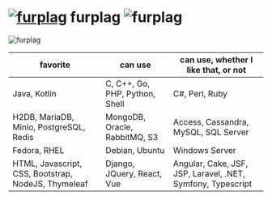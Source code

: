 # [![furplag](https://gravatar.com/avatar/09f9283834e4c3233bb7e41ab0f0671b?size=64)](https://github.com/furplag/)  furplag  ![furplag](https://komarev.com/ghpvc/?username=furplag&style=flat-square&color=389bac)

![furplag](https://github-readme-stats.vercel.app/api?username=furplag&show_icons=true&include_all_commits=true&theme=dark)

| favorite | can use | can use, whether I like that, or not |
|----|----|----|
| Java, Kotlin | C, C++, Go, PHP, Python, Shell | C#, Perl, Ruby |
| H2DB, MariaDB, Minio, PostgreSQL, Redis | MongoDB, Oracle, RabbitMQ, S3 | Access, Cassandra, MySQL, SQL Server |
| Fedora, RHEL | Debian, Ubuntu | Windows Server |
| HTML, Javascript, CSS, Bootstrap, NodeJS, Thymeleaf | Django, JQuery, React, Vue | Angular, Cake, JSF, JSP, Laravel, .NET, Symfony, Typescript |
